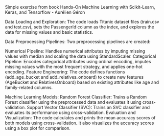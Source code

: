 Simple exercise from book Hands-On Machine Learning with Scikit-Learn, Keras, and Tensorflow - Aurélien Géron

Data Loading and Exploration:
The code loads Titanic dataset files (train.csv and test.csv), sets the PassengerId column as the index, and explores the data for missing values and basic statistics.

Data Preprocessing Pipelines:
Two preprocessing pipelines are created:

Numerical Pipeline: Handles numerical attributes by imputing missing values with median and scaling the data using StandardScaler.
Categorical Pipeline: Encodes categorical attributes using ordinal encoding, imputes missing values with the most frequent strategy, and applies one-hot encoding.
Feature Engineering:
The code defines functions (add_age_bucket and add_relatives_onboard) to create new features (AgeBucket and RelativesOnboard) based on existing attributes like age and family-related columns.

Machine Learning Models:
Random Forest Classifier: Trains a Random Forest classifier using the preprocessed data and evaluates it using cross-validation.
Support Vector Classifier (SVC): Trains an SVC classifier and evaluates its performance using cross-validation.
Evaluation and Visualization:
The code calculates and prints the mean accuracy scores of both models using cross-validation. It also visualizes the accuracy scores using a box plot for comparison.
